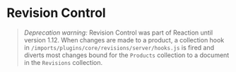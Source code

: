 # Revision Control

> *Deprecation warning:* Revision Control was part of Reaction until version 1.12. When changes are made to a product, a collection hook in `/imports/plugins/core/revisions/server/hooks.js` is fired and diverts most changes bound for the `Products` collection to a document in the `Revisions` collection.
